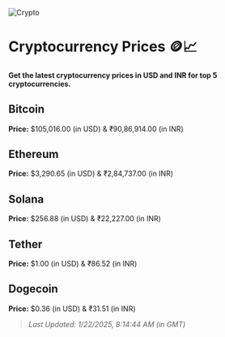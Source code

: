
![Crypto](https://www.techguide.com.au/wp-content/uploads/2020/11/crypto3.jpeg)

# Cryptocurrency Prices 🪙📈

#### Get the latest cryptocurrency prices in USD and INR for top 5 cryptocurrencies.

## Bitcoin

**Price:** $105,016.00 (in USD) & ₹90,86,914.00 (in INR)

## Ethereum

**Price:** $3,290.65 (in USD) & ₹2,84,737.00 (in INR)

## Solana

**Price:** $256.88 (in USD) & ₹22,227.00 (in INR)

## Tether

**Price:** $1.00 (in USD) & ₹86.52 (in INR)

## Dogecoin

**Price:** $0.36 (in USD) & ₹31.51 (in INR)

> _Last Updated: 1/22/2025, 8:14:44 AM (in GMT)_
